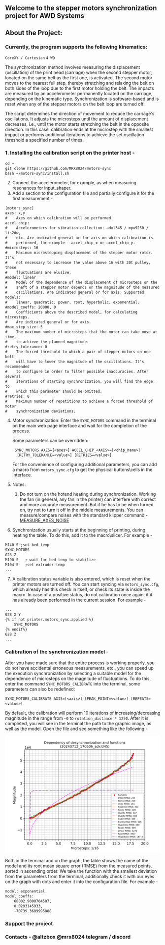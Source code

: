 ## Welcome to the stepper motors synchronization project for AWD Systems

## About the Project:

### Currently, the program supports the following kinematics:
`CoreXY / Cartesian` `4 WD`

The synchronization method involves measuring the displacement
(oscillation) of the print head (carriage) when the second stepper motor,
located on the same belt as the first one, is activated. The second motor
moves to the nearest full step, thereby stretching and relaxing the belt
on both sides of the loop due to the first motor holding the belt. The
impacts are measured by an accelerometer permanently located on the
carriage, depending on the kinematic type. Synchronization is 
software-based and is reset when any of the stepper motors on the belt
loop are turned off.

The script determines the direction of movement to reduce the carriage's
oscillations. It adjusts the microsteps until the amount of displacement
decreases, i.e., until the motor starts stretching the belt in the 
opposite direction. In this case, calibration ends at the microstep with
the smallest impact or performs additional iterations to achieve the set
oscillation threshold a specified number of times.

### 1. Installing the calibration script on the printer host -

```
cd ~
git clone https://github.com/MRX8024/motors-sync
bash ~/motors-sync/install.sh
```

2. Connect the accelerometer, for example, as when measuring resonances
for input_shaper.
3. Add a section to the configuration file and partially configure it for
the first measurement -
```
[motors_sync]
axes: x,y
#    Axes on which calibration will be performed.
accel_chip:
#    Accelerometers for vibration collection: adxl345 / mpu9250 / lis2dw,
#    etc. Are indicated general or for axis on which calibration is
#    performed, for example - accel_chip_x or accel_chip_y.
#microsteps: 16
#    Maximum microstepping displacement of the stepper motor rotor. It's
#    not necessary to increase the value above 16 with 20t pulley, these
#    fluctuations are elusive.
#model: linear
#    Model of the dependence of the displacement of microsteps on the
#    shaft of a stepper motor depends on the magnitude of the measured
#    oscillations. Are indicated general or for axis. Supported models:
#    linear, quadratic, power, root, hyperbolic, exponential.
#model_coeffs: 20000, 0
#    Coefficients above the described model, for calculating microsteps.
#    Are indicated general or for axis.
#max_step_size: 5
#    The maximum number of microsteps that the motor can take move at time,
#    to achieve the planned magnitude.
#retry_tolerance: 0
#    The forced threshold to which a pair of stepper motors on one belt
#    will have to lower the magnitude of the oscillations. It's recommended
#    to configure in order to filter possible inaccuracies. After several
#    iterations of starting synchronization, you will find the edge, to
#    which this parameter should be omitted.
#retries: 0
#    Maximum number of repetitions to achieve a forced threshold of motor
#    synchronization deviations.
```
4. Motor synchronization:
   Enter the `SYNC_MOTORS` command in the terminal on the main web page
   interface and wait for the completion of the process.

   Some parameters can be overridden:
   ```
    SYNC_MOTORS AXES=[<axes>] ACCEL_CHIP_<AXIS>=[<chip_name>]
     [RETRY_TOLERANCE=<value>] [RETRIES=<value>]
   ```
   For the convenience of configuring additional parameters, you can add a
   macro from `motors_sync.cfg` to get the physical buttons\cells in the
   interface.
5. Notes:
    1. Do not turn on the hotend heating during synchronization. Working
       the fan (in general, any fan in the printer) can interfere with
       correct and more accurate measurement. But if he has to be
       when turned on, try not to turn it off in the middle
       measurements. You can measure/compare noises with the standard
       klipper command - [MEASURE_AXES_NOISE
       ](https://www.klipper3d.org/G-Codes.html#measure_axes_noise)
6. Synchronization usually starts at the beginning of printing, during 
   heating the table. To do this, add it to the macro\slicer. For example -
```
M140 S ;set bed temp
SYNC_MOTORS
G28 Z
M190 S   ; wait for bed temp to stabilize
M104 S   ;set extruder temp
...
```
7. A calibration status variable is also entered, which is reset when the
   printer motors are turned off. You can start syncing via
   `motors_sync.cfg`, which already has this check in itself, or check its
   state is inside the macro. In case of a positive status, do not
   calibration once again, if it has already been performed in the current
   session. For example -
```
...
G28 X Y
{% if not printer.motors_sync.applied %}
    SYNC_MOTORS
{% endif%}
G28 Z
...
```
### Calibration of the synchronization model -
After you have made sure that the entire process is working properly, you
do not have accidental erroneous measurements, etc., you can speed up the
execution synchronization by selecting a suitable model for the dependence
of microsteps on the magnitude of fluctuations. To do this, enter the
command `SYNC_MOTORS_CALIBRATE` into the terminal, some parameters can
also be redefined:
```
SYNC_MOTORS_CALIBRATE AXIS=[<axis>] [PEAK_POINT=<value>] [REPEATS=<value>]
```
By default, the calibration will perform 10 iterations of 
increasing/decreasing magnitude in the range from `~0` to 
`rotation_distance * 1250`. After it is completed, you will see in the
terminal the path to the graphic image, as well as the model. Open the
file and see something like the following -

![](/wiki/pictures/img_1.png)

Both in the terminal and on the graph, the table shows the name of the
model and its root mean square error (RMSE) from the measured points,
sorted in ascending order. We take the function with the smallest
deviation from the parameters from the terminal, additionally check it
with our eyes on the graph with dots and enter it into the configuration
file. For example -
```
model: exponential
model_coeffs:
    68002.9000704507,
    0.0293145933,
    -70739.3609995888
```
### [Support](https://ko-fi.com/altzbox ) the project
### Contacts - @altzbox @mrx8024 telegram / discord
